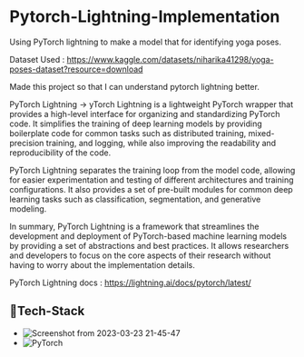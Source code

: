# Pytorch-Lightning-Implementation

Using PyTorch lightning to make a model that for identifying yoga poses.

Dataset Used : https://www.kaggle.com/datasets/niharika41298/yoga-poses-dataset?resource=download

Made this project so that I can understand pytorch lightning better.

PyTorch Lightning ->
yTorch Lightning is a lightweight PyTorch wrapper that provides a high-level interface for organizing and standardizing PyTorch code. It simplifies the training of deep learning models by providing boilerplate code for common tasks such as distributed training, mixed-precision training, and logging, while also improving the readability and reproducibility of the code.

PyTorch Lightning separates the training loop from the model code, allowing for easier experimentation and testing of different architectures and training configurations. It also provides a set of pre-built modules for common deep learning tasks such as classification, segmentation, and generative modeling.

In summary, PyTorch Lightning is a framework that streamlines the development and deployment of PyTorch-based machine learning models by providing a set of abstractions and best practices. It allows researchers and developers to focus on the core aspects of their research without having to worry about the implementation details.

PyTorch Lightning docs : https://lightning.ai/docs/pytorch/latest/

## 🤖Tech-Stack

- ![Screenshot from 2023-03-23 21-45-47](https://user-images.githubusercontent.com/103961770/227267524-f200b38a-d02d-4bf7-a26b-f041c4ba0dba.png)
- ![PyTorch](https://img.shields.io/badge/PyTorch-%23EE4C2C.svg?style=for-the-badge&logo=PyTorch&logoColor=white)

